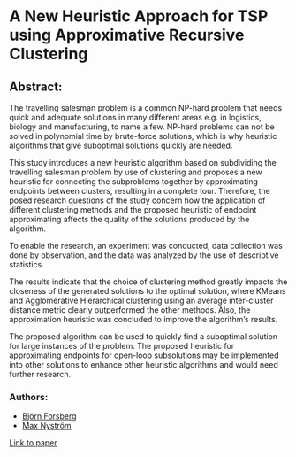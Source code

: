 # A New Heuristic Approach for TSP using Approximative Recursive Clustering

## Abstract: 
The travelling salesman problem is a common NP-hard problem that needs quick and adequate solutions in many different areas 
e.g. in logistics, biology and manufacturing, to name a few. NP-hard problems can not be solved in polynomial time 
by brute-force solutions, which is why heuristic algorithms that give suboptimal solutions quickly are needed. 

This study introduces a new heuristic algorithm based on subdividing the travelling salesman problem by use of clustering and 
proposes a new heuristic for connecting the subproblems together by approximating endpoints between clusters, resulting in a complete tour. 
Therefore, the posed research questions of the study concern how the application of different clustering methods and 
the proposed heuristic of endpoint approximating affects the quality of the solutions produced by the algorithm. 

To enable the research, an experiment was conducted, data collection was done by observation, and the data was analyzed 
by the use of descriptive statistics. 

The results indicate that the choice of clustering method greatly impacts the closeness of the generated solutions to the optimal solution, 
where KMeans and Agglomerative Hierarchical clustering using an average inter-cluster distance metric clearly outperformed the other methods. 
Also, the approximation heuristic was concluded to improve the algorithm’s results. 

The proposed algorithm can be used to quickly find a suboptimal solution for large instances of the problem. 
The proposed heuristic for approximating endpoints for open-loop subsolutions may be implemented 
into other solutions to enhance other heuristic algorithms and would need further research.

### Authors: 
- [Björn Forsberg](https://github.com/magneticmojo)
- [Max Nyström](https://github.com/maxNyst)

[Link to paper](docs/A%20New%20Heuristic%20Approach%20for%20TSP%20using%20Approximative%20Recursive%20Clustering.pdf)

